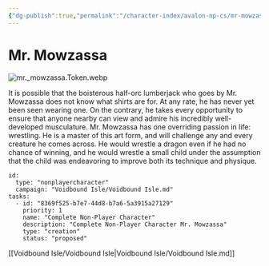 ```yaml
---
{"dg-publish":true,"permalink":"/character-index/avalon-np-cs/mr-mowzassa/","title":"Mr. Mowzassa","tags":["JournalEntryPage"]}
---
```






# Mr. Mowzassa
![mr._mowzassa.Token.webp](/img/user/Voidbound%20token%20images/mr._mowzassa.Token.webp)

It is possible that the boisterous half-orc lumberjack who goes by Mr. Mowzassa does not know what shirts are for. At any rate, he has never yet been seen wearing one. On the contrary, he takes every opportunity to ensure that anyone nearby can view and admire his incredibly well-developed musculature. Mr. Mowzassa has one overriding passion in life: wrestling. He is a master of this art form, and will challenge any and every creature he comes across. He would wrestle a dragon even if he had no chance of winning, and he would wrestle a small child under the assumption that the child was endeavoring to improve both its technique and physique.

```RpgManager4
id: 
  type: "nonplayercharacter"
  campaign: "Voidbound Isle/Voidbound Isle.md"
tasks: 
  - id: "8369f525-b7e7-44d8-b7a6-5a3915a27129"
    priority: 1
    name: "Complete Non-Player Character"
    description: "Complete Non-Player Character Mr. Mowzassa"
    type: "creation"
    status: "proposed"
```
[[Voidbound Isle/Voidbound Isle\|Voidbound Isle/Voidbound Isle.md]]